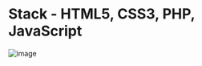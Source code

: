 # Stack - HTML5, CSS3, PHP, JavaScript
![image](https://github.com/sk1wz/Educational_Platform/assets/78929376/c3b6f385-d08b-4e9d-a416-99c7b87736c6)

